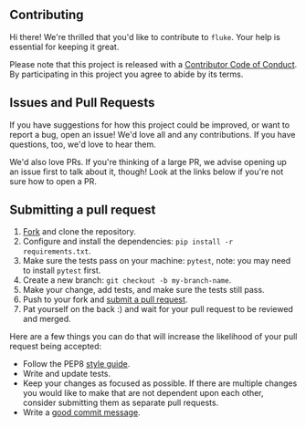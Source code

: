 ## Contributing

[fork]: /fork
[pr]: /compare
[style]: https://peps.python.org/pep-0008/
[code-of-conduct]: CODE_OF_CONDUCT.md

Hi there! We're thrilled that you'd like to contribute to `fluke`. Your help is essential for keeping it great.

Please note that this project is released with a [Contributor Code of Conduct][code-of-conduct]. By participating in this project you agree to abide by its terms.

## Issues and Pull Requests

If you have suggestions for how this project could be improved, or want to report a bug, open an issue! We'd love all and any contributions. If you have questions, too, we'd love to hear them.

We'd also love PRs. If you're thinking of a large PR, we advise opening up an issue first to talk about it, though! Look at the links below if you're not sure how to open a PR.

## Submitting a pull request

1. [Fork][fork] and clone the repository.
2. Configure and install the dependencies: `pip install -r requirements.txt`.
3. Make sure the tests pass on your machine: `pytest`, note: you may need to install `pytest` first.
4. Create a new branch: `git checkout -b my-branch-name`.
5. Make your change, add tests, and make sure the tests still pass.
6. Push to your fork and [submit a pull request][pr].
7. Pat yourself on the back :) and wait for your pull request to be reviewed and merged.

Here are a few things you can do that will increase the likelihood of your pull request being accepted:

- Follow the PEP8 [style guide][style].
- Write and update tests.
- Keep your changes as focused as possible. If there are multiple changes you would like to make that are not dependent upon each other, consider submitting them as separate pull requests.
- Write a [good commit message](http://tbaggery.com/2008/04/19/a-note-about-git-commit-messages.html).

